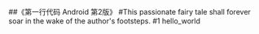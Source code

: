 ##《第一行代码 Android 第2版》
#This passionate fairy tale shall forever soar in the wake of the author's footsteps.
#1 hello_world
